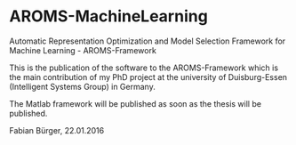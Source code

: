 # AROMS-MachineLearning
Automatic Representation Optimization and Model Selection Framework for Machine Learning - AROMS-Framework

This is the publication of the software to the AROMS-Framework which is the main contribution of my PhD project at the university of Duisburg-Essen (Intelligent Systems Group) in Germany. 

The Matlab framework will be published as soon as the thesis will be published.

Fabian Bürger, 22.01.2016
